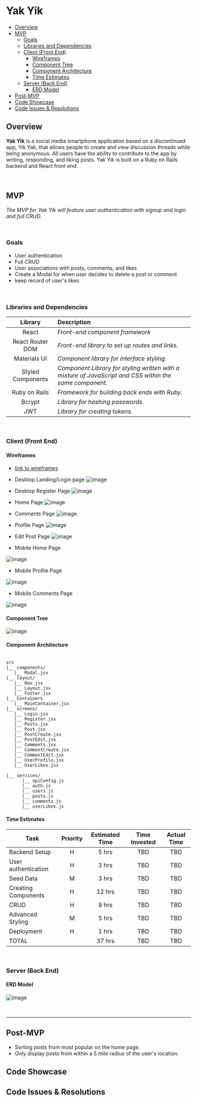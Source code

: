 # Yak Yik
- [Overview](#overview)
- [MVP](#mvp)
  - [Goals](#goals)
  - [Libraries and Dependencies](#libraries-and-dependencies)
  - [Client (Front End)](#client-front-end)
    - [Wireframes](#wireframes)
    - [Component Tree](#component-tree)
    - [Component Architecture](#component-architecture)
    - [Time Estimates](#time-estimates)
  - [Server (Back End)](#server-back-end)
    - [ERD Model](#erd-model)
- [Post-MVP](#post-mvp)
- [Code Showcase](#code-showcase)
- [Code Issues & Resolutions](#code-issues--resolutions)


## Overview

**Yak Yik** is a social media smartphone application based on a discontinued app, Yik Yak, that allows people to create and view discussion threads while being anonymous. All users have the ability to contribute to the app by writing, responding, and liking posts. Yak Yik is built on a Ruby on Rails backend and React front end.

<br>

## MVP
_The MVP for Yak Yik will feature user authentication with signup and login and full CRUD._

<br>

### Goals

- User authentication
- Full CRUD
- User associations with posts, comments, and likes
- Create a Modal for when user decides to delete a post or comment
- keep record of user's likes 

<br>

### Libraries and Dependencies

|     Library      | Description                                |
| :--------------: | :----------------------------------------- |
|      React       | _Front-end component framework_ |
| React Router DOM | _Front-end library to set up routes and links._ |
|   Materials UI   | _Component library for interface styling._ |
| Styled Components| _Component Library for styling written with a mixture of JavaScript and CSS within the same component._ |
|  Ruby on Rails   | _Framework for building back ends with Ruby._ |
|     Bcrypt       | _Library for hashing passwords._ |
|       JWT        | _Library for creating tokens._ |



<br>

### Client (Front End)

#### Wireframes

  - [link to wireframes](https://xd.adobe.com/view/672f5c8e-fad4-41f7-a06b-0bf421d716b8-327c/)


- Desktop Landing/Login page
![image](https://user-images.githubusercontent.com/78034272/113164800-703ad280-920f-11eb-8be2-40c30ec0d362.png)

- Desktop Register Page
![image](https://user-images.githubusercontent.com/78034272/113165045-a8daac00-920f-11eb-9cb9-7808eda11d77.png)

- Home Page
![image](https://user-images.githubusercontent.com/78034272/113173981-efcc9f80-9217-11eb-890b-6aec42efdae6.png)

- Comments Page
![image](https://user-images.githubusercontent.com/78034272/113184356-0fb59080-9223-11eb-9613-16d39056c6ce.png)

- Profile Page
![image](https://user-images.githubusercontent.com/78034272/113174518-75504f80-9218-11eb-99a1-a78ef0e0c135.png)

- Edit Post Page
![image](https://user-images.githubusercontent.com/78034272/113174152-168ad600-9218-11eb-92d8-3a3f44a565ef.png)


- Mobile Home Page


![image](https://user-images.githubusercontent.com/78034272/113190171-03810180-922a-11eb-90e8-1deac07d8a24.png)

- Mobile Profile Page


![image](https://user-images.githubusercontent.com/78034272/113190199-0a0f7900-922a-11eb-8f21-7f88f0432abe.png)

- Mobile Comments Page


![image](https://user-images.githubusercontent.com/78034272/113189767-8f465e00-9229-11eb-9848-eff9d2e37aba.png)



#### Component Tree

![image](https://user-images.githubusercontent.com/78034272/113180711-0c200a80-921f-11eb-94d8-1765576593fb.png)



#### Component Architecture

``` structure

src
|__ components/
   |__ Modal.jsx
|__ layout/
   |__ Nav.jsx
   |__ Layout.jsx
   |__ Footer.jsx
|__ Containers 
   |__ MainContainer.jsx
|__ screens/
   |__ Login.jsx
   |__ Register.jsx
   |__ Posts.jsx
   |__ Post.jsx
   |__ PostCreate.jsx
   |__ PostEdit.jsx
   |__ Comments.jsx
   |__ CommentCreate.jsx
   |__ CommentEdit.jsx
   |__ UserProfile.jsx
   |__ UserLikes.jsx
                   
|__ services/
      |__ apiConfig.js
      |__ auth.js
      |__ users.js
      |__ posts.js
      |__ comments.js
      |__ userLikes.js

```

#### Time Estimates


| Task                | Priority | Estimated Time | Time Invested | Actual Time |
| ------------------- | :------: | :------------: | :-----------: | :---------: |
|   Backend Setup     |    H     |     5 hrs      |      TBD      |     TBD     |
| User authentication |    H     |     3 hrs      |      TBD      |     TBD     |
|     Seed Data       |    M     |     3 hrs      |      TBD      |     TBD     |
| Creating Components |    H     |     12 hrs     |      TBD      |     TBD     |
|        CRUD         |    H     |     8 hrs      |      TBD      |     TBD     |
|   Advanced Styling  |    M     |     5 hrs      |      TBD      |     TBD     |
|     Deployment      |    H     |     1 hrs      |      TBD      |     TBD     |
| TOTAL               |          |     37 hrs     |      TBD      |     TBD     |


<br>

### Server (Back End)

#### ERD Model

![image](https://user-images.githubusercontent.com/78034272/113192637-fca7be00-922c-11eb-87e9-f838a036d982.png)


<br>

***

## Post-MVP
- Sorting posts from most popular on the home page.
- Only display posts from within a 5 mile radius of the user's location.


## Code Showcase


## Code Issues & Resolutions

